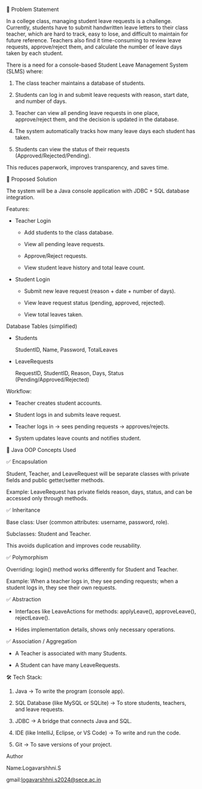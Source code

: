 📌 Problem Statement

In a college class, managing student leave requests is a challenge. Currently, students have to submit handwritten leave letters to their class teacher, which are hard to track, easy to lose, and difficult to maintain for future reference. Teachers also find it time-consuming to review leave requests, approve/reject them, and calculate the number of leave days taken by each student.

There is a need for a console-based Student Leave Management System (SLMS) where:

1. The class teacher maintains a database of students.

2. Students can log in and submit leave requests with reason, start date, and number of days.

3. Teacher can view all pending leave requests in one place, approve/reject them, and the decision is updated in the database.

4. The system automatically tracks how many leave days each student has taken.

5. Students can view the status of their requests (Approved/Rejected/Pending).

This reduces paperwork, improves transparency, and saves time.

📌 Proposed Solution

The system will be a Java console application with JDBC + SQL database integration.

Features:

* Teacher Login

    * Add students to the class database.

    * View all pending leave requests.

    * Approve/Reject requests.

    * View student leave history and total leave count.

* Student Login

    * Submit new leave request (reason + date + number of days).

    * View leave request status (pending, approved, rejected).

    * View total leaves taken.

Database Tables (simplified)

 * Students

    StudentID, Name, Password, TotalLeaves

 * LeaveRequests

    RequestID, StudentID, Reason, Days, Status (Pending/Approved/Rejected)

Workflow:

* Teacher creates student accounts.

* Student logs in and submits leave request.

* Teacher logs in → sees pending requests → approves/rejects.

* System updates leave counts and notifies student.

📌 Java OOP Concepts Used

✅ Encapsulation

Student, Teacher, and LeaveRequest will be separate classes with private fields and public getter/setter methods.

Example: LeaveRequest has private fields reason, days, status, and can be accessed only through methods.

✅ Inheritance

Base class: User (common attributes: username, password, role).

Subclasses: Student and Teacher.

This avoids duplication and improves code reusability.

✅ Polymorphism

Overriding: login() method works differently for Student and Teacher.

Example: When a teacher logs in, they see pending requests; when a student logs in, they see their own requests.

✅ Abstraction

* Interfaces like LeaveActions for methods: applyLeave(), approveLeave(), rejectLeave().

* Hides implementation details, shows only necessary operations.

✅ Association / Aggregation

* A Teacher is associated with many Students.

* A Student can have many LeaveRequests.

🛠 Tech Stack:

 1. Java → To write the program (console app).

 2. SQL Database (like MySQL or SQLite) → To store students, teachers, and leave requests.

 3. JDBC → A bridge that connects Java and SQL.

 4. IDE (like IntelliJ, Eclipse, or VS Code) → To write and run the code.

 5. Git → To save versions of your project.

    
Author

Name:Logavarshhni.S

gmail:logavarshhni.s2024@sece.ac.in
